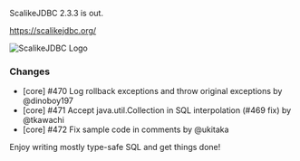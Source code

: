 ScalikeJDBC 2.3.3 is out.

https://scalikejdbc.org/

![ScalikeJDBC Logo](https://scalikejdbc.org/images/logo.png)

### Changes

 - [core] #470 Log rollback exceptions and throw original exceptions by @dinoboy197
 - [core] #471 Accept java.util.Collection in SQL interpolation (#469 fix) by @tkawachi
 - [core] #472 Fix sample code in comments by @ukitaka

Enjoy writing mostly type-safe SQL and get things done!
